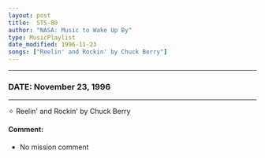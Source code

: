 ```yaml
---
layout: post
title:  STS-80
author: "NASA: Music to Wake Up By"
type: MusicPlaylist
date_modified: 1996-11-23
songs: ["Reelin' and Rockin' by Chuck Berry"]
---
```


----
### DATE: November 23, 1996
----
✧ Reelin' and Rockin' by Chuck Berry

#### Comment:
* No mission comment



<br/>
<center>
	<a target="_blank"
	   href="https://twitter.com/intent/tweet?hashtags=Space,NASA,Playlist,NASAWakeupCalls,SpaceProgram&text={{ page.author}}, '{{ page.songs.first }}' {{ page.title }}, {{ page.date | date: '%B %d, %Y' }}. {{ site.url }}{{ page.url }}&via=nasawakeupcalls"><i class="fab fa-twitter" alt="Tweet this page" style="font-size: 1.3em;"></i></a>
	&nbsp; 	<i class="fas fa-user-astronaut" style="font-size: 1.5em;"></i> &nbsp;
    <a type="amzn" search="'Reelin' and Rockin' by Chuck Berry'" category="popular music">
    <i class="fab fa-amazon" style="font-size: 1.3em;"></i></a>
</center>
